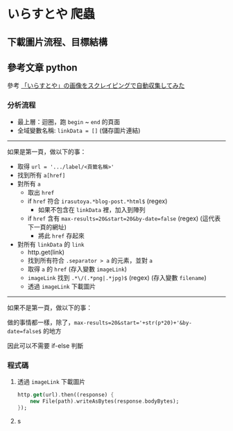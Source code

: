 # いらすとや 爬蟲

## 下載圖片流程、目標結構

## 參考文章 python

參考 [「いらすとや」の画像をスクレイピングで自動収集してみた](https://qiita.com/japanesebonobo/items/eb374a94ed0456c88ed7)

### 分析流程

- 最上層：迴圈，跑 `begin` ~ `end` 的頁面
- 全域變數名稱: `linkData = []` (儲存圖片連結)

---

如果是第一頁，做以下的事：

- 取得 `url = '.../label/<頁籤名稱>'`
- 找到所有 `a[href]`
- 對所有 `a`
  - 取出 `href`
  - if `href` 符合 `irasutoya.*blog-post.*html$` (regex)
    - 如果不包含在 `linkData` 裡，加入到陣列
  - if `href` 含有 `max-results=20&start=20&by-date=false` (regex) (這代表下一頁的網址)
    - 將此 `href` 存起來
- 對所有 `linkData` 的 `link`
  - http.get(link)
  - 找到所有符合 `.separator > a` 的元素，並對 `a`
  - 取得 `a` 的 `href` (存入變數 `imageLink`)
  - `imageLink` 找到 `.*\/(.*png|.*jpg)$` (regex) (存入變數 `filename`)
  - 透過 `imageLink` 下載圖片

---

如果不是第一頁，做以下的事：

做的事情都一樣，除了，`max-results=20&start='+str(p*20)+'&by-date=false$` 的地方

因此可以不需要 if-else 判斷

### 程式碼

1. 透過 `imageLink` 下載圖片

    ```dart
    http.get(url).then((response) {
        new File(path).writeAsBytes(response.bodyBytes);
    });
    ```

1. s
